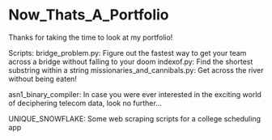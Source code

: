 Now_Thats_A_Portfolio
=====================

Thanks for taking the time to look at my portfolio!

Scripts:
    bridge_problem.py:  Figure out the fastest way to get your team across a bridge without falling to your doom
    indexof.py: Find the shortest substring within a string
    missionaries_and_cannibals.py:  Get across the river without being eaten!

asn1_binary_compiler: In case you were ever interested in the exciting world of deciphering telecom data,
                      look no further...

UNIQUE_SNOWFLAKE:
    Some web scraping scripts for a college scheduling app

